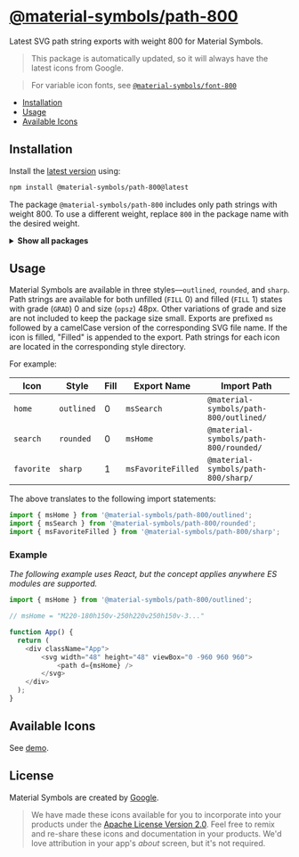 # [@material-symbols/path-800](https://github.com/marella/material-symbols/tree/main/svg/800)

Latest SVG path string exports with weight 800 for Material Symbols.

> This package is automatically updated, so it will always have the latest icons from Google.

> For variable icon fonts, see [`@material-symbols/font-800`](https://www.npmjs.com/package/@material-symbols/font-800)

- [Installation](#installation)
- [Usage](#usage)
- [Available Icons](#available-icons)

## Installation

Install the [latest version][releases] using:

```sh
npm install @material-symbols/path-800@latest
```

The package `@material-symbols/path-800` includes only path strings with weight 800. To use a different weight, replace `800` in the package name with the desired weight.

<details>
<summary><strong>Show all packages</strong></summary><br>

| Package                                                                                  | Weight |
|:-----------------------------------------------------------------------------------------| :----- |
| [`@material-symbols/path-100`](https://www.npmjs.com/package/@material-symbols/path-100) | 100    |
| [`@material-symbols/path-200`](https://www.npmjs.com/package/@material-symbols/path-200) | 200    |
| [`@material-symbols/path-300`](https://www.npmjs.com/package/@material-symbols/path-300) | 300    |
| [`@material-symbols/path-400`](https://www.npmjs.com/package/@material-symbols/path-400) | 400    |
| [`@material-symbols/path-500`](https://www.npmjs.com/package/@material-symbols/path-500) | 500    |
| [`@material-symbols/path-600`](https://www.npmjs.com/package/@material-symbols/path-600) | 600    |
| [`@material-symbols/path-700`](https://www.npmjs.com/package/@material-symbols/path-700) | 700    |

</details>

## Usage

Material Symbols are available in three styles&mdash;`outlined`, `rounded`, and `sharp`. Path strings are available for both unfilled (`FILL` 0) and filled (`FILL` 1) states with grade (`GRAD`) 0 and size (`opsz`) 48px. Other variations of grade and size are not included to keep the package size small. Exports are prefixed `ms` followed by a camelCase version of the corresponding SVG file name. If the icon is filled, "Filled" is appended to the export. Path strings for each icon are located in the corresponding style directory.

For example:

| Icon       | Style      | Fill | Export Name        | Import Path                                   |
|------------|------------|------|--------------------|-----------------------------------------------|
| `home`     | `outlined` | 0    | `msSearch`         | `@material-symbols/path-800/outlined/` |
| `search`   | `rounded`  | 0    | `msHome`           | `@material-symbols/path-800/rounded/`  |
| `favorite` | `sharp`    | 1    | `msFavoriteFilled` | `@material-symbols/path-800/sharp/`    |

The above translates to the following import statements:
```js
import { msHome } from '@material-symbols/path-800/outlined';
import { msSearch } from '@material-symbols/path-800/rounded';
import { msFavoriteFilled } from '@material-symbols/path-800/sharp';
```

### Example

*The following example uses React, but the concept applies anywhere ES modules are supported.*

```js
import { msHome } from '@material-symbols/path-800/outlined';

// msHome = "M220-180h150v-250h220v250h150v-3..."

function App() {
  return (
    <div className="App">
        <svg width="48" height="48" viewBox="0 -960 960 960">
            <path d={msHome} />
        </svg>
    </div>
  );
}
```

## Available Icons

See [demo].

## License

Material Symbols are created by [Google](https://github.com/google/material-design-icons#license).

> We have made these icons available for you to incorporate into your products under the [Apache License Version 2.0][license]. Feel free to remix and re-share these icons and documentation in your products.
We'd love attribution in your app's *about* screen, but it's not required.

[releases]: https://github.com/marella/material-symbols/releases
[license]: https://github.com/marella/material-symbols/blob/main/svg/800/LICENSE
[demo]: https://marella.github.io/material-symbols/demo/
